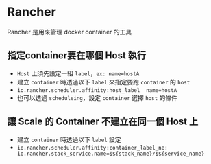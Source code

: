 # Rancher

Rancher 是用來管理 docker container 的工具

## 指定container要在哪個 Host 執行

- `Host` 上須先設定一組 `label`，`ex: name=hostA`
- 建立 `container` 時透過以下 `label` 來指定要跑 `container` 的 `host`
- `io.rancher.scheduler.affinity:host_label  name=hostA`
- 也可以透過 `scheduleing`，設定 `container` 選擇 `host` 的條件

## 讓 Scale 的 Container 不建立在同一個 Host 上 

- 建立 `container` 時透過以下 `label` 設定
- `io.rancher.scheduler.affinity:container_label_ne: io.rancher.stack_service.name=$${stack_name}/$${service_name}`
